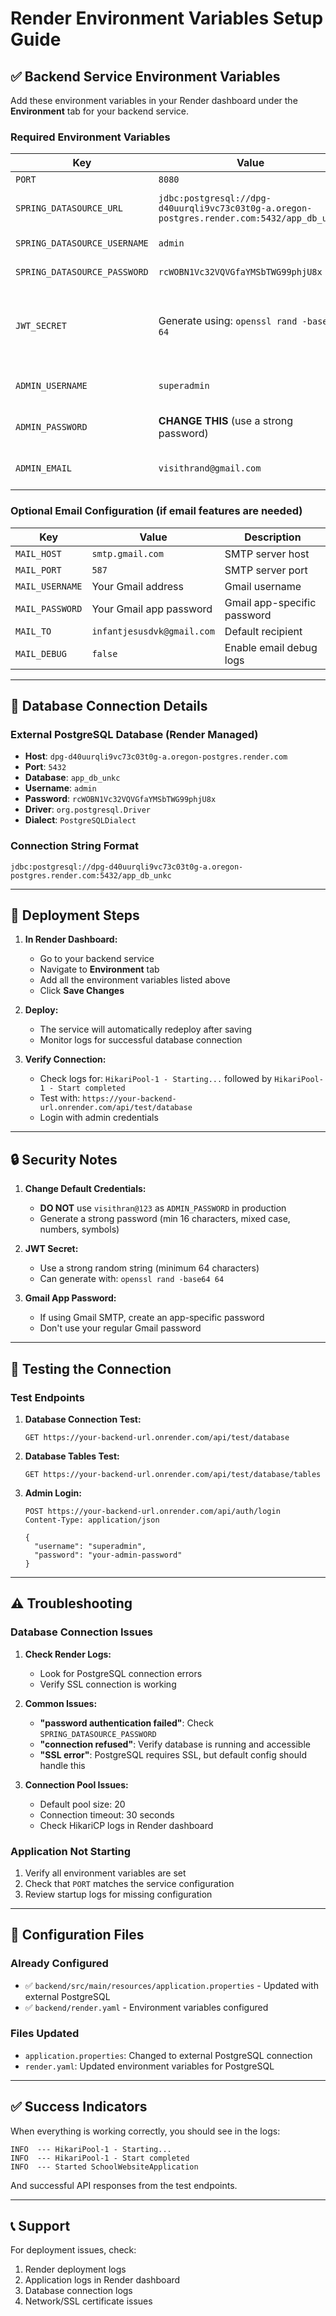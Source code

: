 # Render Environment Variables Setup Guide

## ✅ Backend Service Environment Variables

Add these environment variables in your Render dashboard under the **Environment** tab for your backend service.

### Required Environment Variables

| Key | Value | Description |
|-----|-------|-------------|
| `PORT` | `8080` | Server port |
| `SPRING_DATASOURCE_URL` | `jdbc:postgresql://dpg-d40uurqli9vc73c03t0g-a.oregon-postgres.render.com:5432/app_db_unkc` | PostgreSQL connection URL |
| `SPRING_DATASOURCE_USERNAME` | `admin` | Database username |
| `SPRING_DATASOURCE_PASSWORD` | `rcWOBN1Vc32VQVGfaYMSbTWG99phjU8x` | Database password |
| `JWT_SECRET` | Generate using: `openssl rand -base64 64` | JWT signing key (generate a strong random string) |
| `ADMIN_USERNAME` | `superadmin` | Initial super admin username |
| `ADMIN_PASSWORD` | **CHANGE THIS** (use a strong password) | Initial super admin password |
| `ADMIN_EMAIL` | `visithrand@gmail.com` | Super admin email |

### Optional Email Configuration (if email features are needed)

| Key | Value | Description |
|-----|-------|-------------|
| `MAIL_HOST` | `smtp.gmail.com` | SMTP server host |
| `MAIL_PORT` | `587` | SMTP server port |
| `MAIL_USERNAME` | Your Gmail address | Gmail username |
| `MAIL_PASSWORD` | Your Gmail app password | Gmail app-specific password |
| `MAIL_TO` | `infantjesusdvk@gmail.com` | Default recipient |
| `MAIL_DEBUG` | `false` | Enable email debug logs |

---

## 🎯 Database Connection Details

### External PostgreSQL Database (Render Managed)
- **Host**: `dpg-d40uurqli9vc73c03t0g-a.oregon-postgres.render.com`
- **Port**: `5432`
- **Database**: `app_db_unkc`
- **Username**: `admin`
- **Password**: `rcWOBN1Vc32VQVGfaYMSbTWG99phjU8x`
- **Driver**: `org.postgresql.Driver`
- **Dialect**: `PostgreSQLDialect`

### Connection String Format
```
jdbc:postgresql://dpg-d40uurqli9vc73c03t0g-a.oregon-postgres.render.com:5432/app_db_unkc
```

---

## 🚀 Deployment Steps

1. **In Render Dashboard:**
   - Go to your backend service
   - Navigate to **Environment** tab
   - Add all the environment variables listed above
   - Click **Save Changes**

2. **Deploy:**
   - The service will automatically redeploy after saving
   - Monitor logs for successful database connection

3. **Verify Connection:**
   - Check logs for: `HikariPool-1 - Starting...` followed by `HikariPool-1 - Start completed`
   - Test with: `https://your-backend-url.onrender.com/api/test/database`
   - Login with admin credentials

---

## 🔒 Security Notes

1. **Change Default Credentials:**
   - **DO NOT** use `visithran@123` as `ADMIN_PASSWORD` in production
   - Generate a strong password (min 16 characters, mixed case, numbers, symbols)

2. **JWT Secret:**
   - Use a strong random string (minimum 64 characters)
   - Can generate with: `openssl rand -base64 64`

3. **Gmail App Password:**
   - If using Gmail SMTP, create an app-specific password
   - Don't use your regular Gmail password

---

## 🧪 Testing the Connection

### Test Endpoints

1. **Database Connection Test:**
   ```
   GET https://your-backend-url.onrender.com/api/test/database
   ```

2. **Database Tables Test:**
   ```
   GET https://your-backend-url.onrender.com/api/test/database/tables
   ```

3. **Admin Login:**
   ```
   POST https://your-backend-url.onrender.com/api/auth/login
   Content-Type: application/json
   
   {
     "username": "superadmin",
     "password": "your-admin-password"
   }
   ```

---

## ⚠️ Troubleshooting

### Database Connection Issues

1. **Check Render Logs:**
   - Look for PostgreSQL connection errors
   - Verify SSL connection is working

2. **Common Issues:**
   - **"password authentication failed"**: Check `SPRING_DATASOURCE_PASSWORD`
   - **"connection refused"**: Verify database is running and accessible
   - **"SSL error"**: PostgreSQL requires SSL, but default config should handle this

3. **Connection Pool Issues:**
   - Default pool size: 20
   - Connection timeout: 30 seconds
   - Check HikariCP logs in Render dashboard

### Application Not Starting

1. Verify all environment variables are set
2. Check that `PORT` matches the service configuration
3. Review startup logs for missing configuration

---

## 📝 Configuration Files

### Already Configured
- ✅ `backend/src/main/resources/application.properties` - Updated with external PostgreSQL
- ✅ `backend/render.yaml` - Environment variables configured

### Files Updated
- `application.properties`: Changed to external PostgreSQL connection
- `render.yaml`: Updated environment variables for PostgreSQL

---

## ✅ Success Indicators

When everything is working correctly, you should see in the logs:

```
INFO  --- HikariPool-1 - Starting...
INFO  --- HikariPool-1 - Start completed
INFO  --- Started SchoolWebsiteApplication
```

And successful API responses from the test endpoints.

---

## 📞 Support

For deployment issues, check:
1. Render deployment logs
2. Application logs in Render dashboard
3. Database connection logs
4. Network/SSL certificate issues

